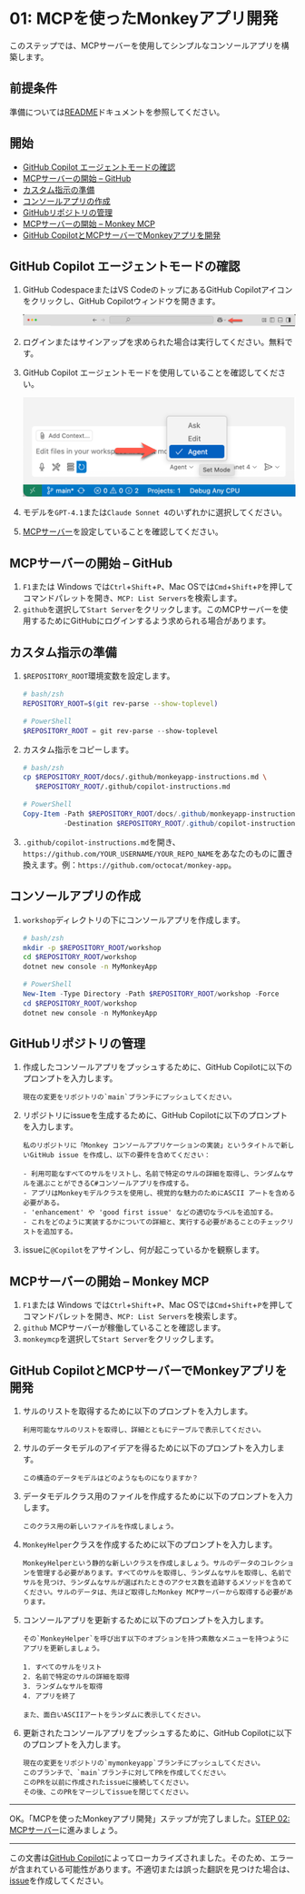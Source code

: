 # 01: MCPを使ったMonkeyアプリ開発

このステップでは、MCPサーバーを使用してシンプルなコンソールアプリを構築します。

## 前提条件

準備については[README](../README.md#前提条件)ドキュメントを参照してください。

## 開始

- [GitHub Copilot エージェントモードの確認](#github-copilot-エージェントモードの確認)
- [MCPサーバーの開始 – GitHub](#mcpサーバーの開始--github)
- [カスタム指示の準備](#カスタム指示の準備)
- [コンソールアプリの作成](#コンソールアプリの作成)
- [GitHubリポジトリの管理](#githubリポジトリの管理)
- [MCPサーバーの開始 – Monkey MCP](#mcpサーバーの開始--monkey-mcp)
- [GitHub CopilotとMCPサーバーでMonkeyアプリを開発](#github-copilotとmcpサーバーでmonkeyアプリを開発)

## GitHub Copilot エージェントモードの確認

1. GitHub CodespaceまたはVS CodeのトップにあるGitHub Copilotアイコンをクリックし、GitHub Copilotウィンドウを開きます。

   ![GitHub Copilot Chatを開く](./images/setup-01.png)

1. ログインまたはサインアップを求められた場合は実行してください。無料です。
1. GitHub Copilot エージェントモードを使用していることを確認してください。

   ![GitHub Copilot エージェントモード](./images/setup-02.png)

1. モデルを`GPT-4.1`または`Claude Sonnet 4`のいずれかに選択してください。
1. [MCPサーバー](./00-setup.md#mcpサーバーをセットアップ)を設定していることを確認してください。

## MCPサーバーの開始 &ndash; GitHub

1. `F1`または Windows では`Ctrl`+`Shift`+`P`、Mac OSでは`Cmd`+`Shift`+`P`を押してコマンドパレットを開き、`MCP: List Servers`を検索します。
1. `github`を選択して`Start Server`をクリックします。このMCPサーバーを使用するためにGitHubにログインするよう求められる場合があります。

## カスタム指示の準備

1. `$REPOSITORY_ROOT`環境変数を設定します。

   ```bash
   # bash/zsh
   REPOSITORY_ROOT=$(git rev-parse --show-toplevel)
   ```

   ```powershell
   # PowerShell
   $REPOSITORY_ROOT = git rev-parse --show-toplevel
   ```

1. カスタム指示をコピーします。

    ```bash
    # bash/zsh
    cp $REPOSITORY_ROOT/docs/.github/monkeyapp-instructions.md \
       $REPOSITORY_ROOT/.github/copilot-instructions.md
    ```

    ```powershell
    # PowerShell
    Copy-Item -Path $REPOSITORY_ROOT/docs/.github/monkeyapp-instructions.md `
              -Destination $REPOSITORY_ROOT/.github/copilot-instructions.md -Force
    ```

1. `.github/copilot-instructions.md`を開き、`https://github.com/YOUR_USERNAME/YOUR_REPO_NAME`をあなたのものに置き換えます。例：`https://github.com/octocat/monkey-app`。

## コンソールアプリの作成

1. `workshop`ディレクトリの下にコンソールアプリを作成します。

    ```bash
    # bash/zsh
    mkdir -p $REPOSITORY_ROOT/workshop
    cd $REPOSITORY_ROOT/workshop
    dotnet new console -n MyMonkeyApp
    ```

    ```powershell
    # PowerShell
    New-Item -Type Directory -Path $REPOSITORY_ROOT/workshop -Force
    cd $REPOSITORY_ROOT/workshop
    dotnet new console -n MyMonkeyApp
    ```

## GitHubリポジトリの管理

1. 作成したコンソールアプリをプッシュするために、GitHub Copilotに以下のプロンプトを入力します。

    ```text
    現在の変更をリポジトリの`main`ブランチにプッシュしてください。
    ```

1. リポジトリにissueを生成するために、GitHub Copilotに以下のプロンプトを入力します。

    ```text
    私のリポジトリに「Monkey コンソールアプリケーションの実装」というタイトルで新しいGitHub issue を作成し、以下の要件を含めてください：
    
    - 利用可能なすべてのサルをリストし、名前で特定のサルの詳細を取得し、ランダムなサルを選ぶことができるC#コンソールアプリを作成する。
    - アプリはMonkeyモデルクラスを使用し、視覚的な魅力のためにASCII アートを含める必要がある。
    - 'enhancement' や 'good first issue' などの適切なラベルを追加する。
    - これをどのように実装するかについての詳細と、実行する必要があることのチェックリストを追加する。
    ```

1. issueに`@Copilot`をアサインし、何が起こっているかを観察します。

## MCPサーバーの開始 &ndash; Monkey MCP

1. `F1`または Windows では`Ctrl`+`Shift`+`P`、Mac OSでは`Cmd`+`Shift`+`P`を押してコマンドパレットを開き、`MCP: List Servers`を検索します。
1. `github` MCPサーバーが稼働していることを確認します。
1. `monkeymcp`を選択して`Start Server`をクリックします。

## GitHub CopilotとMCPサーバーでMonkeyアプリを開発

1. サルのリストを取得するために以下のプロンプトを入力します。

    ```text
    利用可能なサルのリストを取得し、詳細とともにテーブルで表示してください。
    ```

1. サルのデータモデルのアイデアを得るために以下のプロンプトを入力します。

    ```text
    この構造のデータモデルはどのようなものになりますか？
    ```

1. データモデルクラス用のファイルを作成するために以下のプロンプトを入力します。

    ```text
    このクラス用の新しいファイルを作成しましょう。
    ```

1. `MonkeyHelper`クラスを作成するために以下のプロンプトを入力します。

    ```text
    MonkeyHelperという静的な新しいクラスを作成しましょう。サルのデータのコレクションを管理する必要があります。すべてのサルを取得し、ランダムなサルを取得し、名前でサルを見つけ、ランダムなサルが選ばれたときのアクセス数を追跡するメソッドを含めてください。サルのデータは、先ほど取得したMonkey MCPサーバーから取得する必要があります。
    ```

1. コンソールアプリを更新するために以下のプロンプトを入力します。

    ```text
    その`MonkeyHelper`を呼び出す以下のオプションを持つ素敵なメニューを持つようにアプリを更新しましょう。
    
    1. すべてのサルをリスト
    2. 名前で特定のサルの詳細を取得
    3. ランダムなサルを取得
    4. アプリを終了

    また、面白いASCIIアートをランダムに表示してください。
    ```

1. 更新されたコンソールアプリをプッシュするために、GitHub Copilotに以下のプロンプトを入力します。

    ```text
    現在の変更をリポジトリの`mymonkeyapp`ブランチにプッシュしてください。
    このブランチで、`main`ブランチに対してPRを作成してください。
    このPRを以前に作成されたissueに接続してください。
    その後、このPRをマージしてissueを閉じてください。
    ```

---

OK。「MCPを使ったMonkeyアプリ開発」ステップが完了しました。[STEP 02: MCPサーバー](./02-mcp-server.md)に進みましょう。

---

この文書は[GitHub Copilot](https://docs.github.com/copilot/about-github-copilot/what-is-github-copilot)によってローカライズされました。そのため、エラーが含まれている可能性があります。不適切または誤った翻訳を見つけた場合は、[issue](../../../../../issues)を作成してください。
